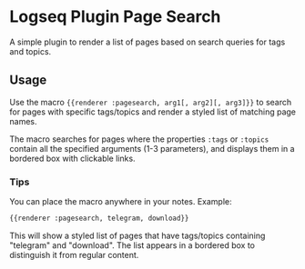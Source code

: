 # Logseq Plugin Page Search

A simple plugin to render a list of pages based on search queries for tags and topics.

## Usage

Use the macro `{{renderer :pagesearch, arg1[, arg2][, arg3]}}` to search for pages with specific tags/topics and render a styled list of matching page names.

The macro searches for pages where the properties `:tags` or `:topics` contain all the specified arguments (1-3 parameters), and displays them in a bordered box with clickable links.

### Tips

You can place the macro anywhere in your notes. Example:

```md
{{renderer :pagesearch, telegram, download}}
```

This will show a styled list of pages that have tags/topics containing "telegram" and "download". The list appears in a bordered box to distinguish it from regular content.
